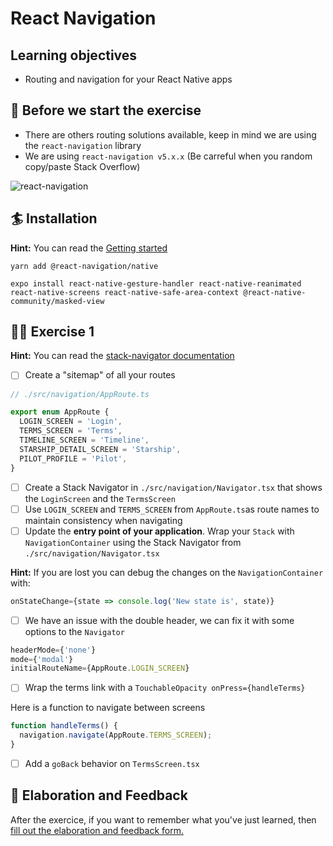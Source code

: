 # React Navigation

## Learning objectives

- Routing and navigation for your React Native apps

## 🥑 Before we start the exercise

- There are others routing solutions available, keep in mind we are using the `react-navigation` library
- We are using `react-navigation v5.x.x` (Be carreful when you random copy/paste Stack Overflow)

![react-navigation](https://raw.githubusercontent.com/flexbox/react-native-workshop/main/challenges/react-navigation/react-navigation.png)

## 🏄 Installation

**Hint:** You can read the [Getting started](https://reactnavigation.org/docs/getting-started)

```console
yarn add @react-navigation/native
```

```console
expo install react-native-gesture-handler react-native-reanimated react-native-screens react-native-safe-area-context @react-native-community/masked-view
```

## 🤸‍♀️ Exercise 1

**Hint:** You can read the [stack-navigator documentation](https://reactnavigation.org/docs/stack-navigator/)

- [ ] Create a "sitemap" of all your routes

```javascript
// ./src/navigation/AppRoute.ts

export enum AppRoute {
  LOGIN_SCREEN = 'Login',
  TERMS_SCREEN = 'Terms',
  TIMELINE_SCREEN = 'Timeline',
  STARSHIP_DETAIL_SCREEN = 'Starship',
  PILOT_PROFILE = 'Pilot',
}
```

- [ ] Create a Stack Navigator in `./src/navigation/Navigator.tsx` that shows the `LoginScreen` and the `TermsScreen`
- [ ] Use `LOGIN_SCREEN` and `TERMS_SCREEN` from `AppRoute.ts`as route names to maintain consistency when navigating
- [ ] Update the **entry point of your application**. Wrap your `Stack` with `NavigationContainer` using the Stack Navigator from `./src/navigation/Navigator.tsx`

**Hint:** If you are lost you can debug the changes on the `NavigationContainer` with:

```javascript
onStateChange={state => console.log('New state is', state)}
```

- [ ] We have an issue with the double header, we can fix it with some options to the `Navigator`

```javascript
headerMode={'none'}
mode={'modal'}
initialRouteName={AppRoute.LOGIN_SCREEN}
```

- [ ] Wrap the terms link with a `TouchableOpacity onPress={handleTerms}`

Here is a function to navigate between screens

```javascript
function handleTerms() {
  navigation.navigate(AppRoute.TERMS_SCREEN);
}
```

- [ ] Add a `goBack` behavior on `TermsScreen.tsx`

## 🏅 Elaboration and Feedback

<div>
<span>After the exercice, if you want to remember what you've just learned, then </span>
<a rel="noopener noreferrer" target="_blank" href="https://airtable.com/shrBuZqOJL5UeLLF1?prefill_Name=React+Native+Navigation&prefill_Exercice=1">
  fill out the elaboration and feedback form.
</a>
</div>
